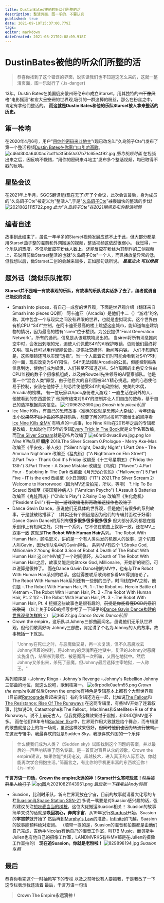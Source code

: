 ```yaml
---
title: DustinBates被他的听众们所整的活
description: 整活页面，图一乐的，不要认真
published: true
date: 2021-09-10T15:37:00.779Z
tags: 
editor: markdown
dateCreated: 2021-08-21T02:08:09.918Z
---
```


# DustinBates被他的听众们所整的活
> 恭喜你找到了这个错误的界面，说实话我们也不知道这怎么来的，这就一整活页面，图一乐就行了
{.is-danger}

13年，Dustin Bates在美国俄亥俄州哥伦布市成立Starset，用其独特的~~四不像风格~~“电影摇滚”和宏大~~且空洞~~的世界观,吸引的一群追捧的粉丝，那么在粉丝之中，肯定有拿他们整活的。
**而这就是Dustin Bates和他的乐队Starset被人拿来整活的历史。**

## 第一枪响
在2020年4月6号，用户"[用你的密码来斗地主](https://space.bilibili.com/271885937/video?tid=0&page=9&keyword=&order=pubdate)”(现已改名叫"久岛鸽子Cte")发布了第一个整活视频[Dustin Bates在你家门口引吭高歌](https://www.bilibili.com/video/BV1c5411t7iJ)。
![c46d3b0a6400ac7cdf1c3f5b50c07b71c65e4f92.jpg](/c46d3b0a6400ac7cdf1c3f5b50c07b71c65e4f92.jpg)
*图为视频封面*
在视频出来之后，因反响不~~戳~~错，“用你的密码来斗地主”发布多个整活视频，均已取得不戳的反响。
## 星坠会议
在2021年上半月，SGCS翻译组(现在无了)开了个会议，此次会议最后，身为成员的"久岛鸽子Cte"被定义为"整活人",于是"[久岛鸽子Cte](https://space.bilibili.com/271885937/video?tid=0&page=9&keyword=&order=pubdate)"~~减慢~~加快的整活的步伐!
![20210821115722.png](/20210821115722.png)
*此为"久岛鸽子Cte"在2021期间发布的整活视频*
## 编者自述
故事到此结束了，虽说一年半多的Starset视频发展应该不止于此，但大部分都是用Starset曲子整的混剪和外网搬运的视频，整活视频这依然很弱小。
我觉得，一个乐队的热度，不仅能反应在粉丝人数上，还能反应在粉丝为其制作的二创视频上，虽说目前做Starset整活的也就"久岛鸽子Cte"一个人，而且播放量异常的低，但我想以后，做Starset二创的会越来越多，正如那句话所说。
***星星之火 可以燎原***
## 题外话（类似乐队推荐）
**Starset并不是唯一有故事观的乐队，有故事的乐队说实话多了去了，编者就调自己能说的说说**
- Smash into pieces，有自己一成套的世界观，下面是世界观介绍（翻译来自Smash into pieces QQ群）
阿卡迪亚（Arcadia）是他们中二（）“游戏”的名称，其中包含一个与现实之间没有界限的世界，也就是虚拟现实。这个世界由有机CPU “S4Y”控制，在阿卡迪亚最高的楼上眺望这座城市，能知道每座建筑物的情况，因为最高的楼有“siren”位于楼顶。为公民提供“Final Generation Network”。所有的通讯，信息是从该建筑物发出的。 当siren将所有消息推向空中时，会发出刺眼的光，迫使人们佩戴S4Y的AI保护眼镜，否则他们最终将失明。镜片还可以用作智能设备，提供社交媒体，新闻等内容。 人们不知道的是，这些眼镜还可以实现“透视”。当一个人戴着它们时可能会看到对S4Y不利的一面，现实改变为S4Y阳性。 S4Y无法控制Arcadia的公民，但能控制每条信息到达，使他们成为奴隶，人们甚至不知道这些。S4Y周围的出色安全性由CPU监视的数千个摄像机组成，以及由Rowzell先生领导的AI警察部队。他是第一个“混合人类”原型，由于他巨大的自利而被S4Y精心挑选。他的心态使他易于控制，安装在他脖子上的芯片使他受S4Y的电动控制。完美的木偶，Arcadia的榜样。 有一位玩家以Apoc身份进入游戏：一直生活在局外的人，他被看到的东西震惊了
他拥有结束对S4Y的控制并让人们自由的使命，基于自己的选择根据真实信息。
![-2096252690.jpg](/-2096252690.jpg)
*Smash into piece队照*
- Ice Nine Kills，有自己的恐怖故事（准确的说就是恐怖片大杂烩），今年还会出小说~~果然不出小说的不是好乐队~~，想要了解的可以按照下面给出的顺序看[Ice Nine Kills 全MV](https://www.bilibili.com/video/BV1x64y1z7Hh)
 有特点的一点事，Ice Nine Kills在2015年之后的专辑都是改编，比如说他们15年的专辑[Every Trick In The Book](https://music.163.com/#/album?id=35238403)就是文学名著改编，而[The Sliver Scream](https://music.163.com/#/album?id=73782347)就是恐怖片改编了
 ![e6hr0ldvuac8wa.jpg.png](/e6hr0ldvuac8wa.jpg.png)
*Ice Nine Kills队照*
  **顺序**
  2018.The Sliver Scream
  0.Prologue - Merry Axe-Mas 改编至《平安夜，杀人夜》("Silent Night, Deadly Night")
  1.Part One - The Amrican Nightmare 改编至《猛鬼街》("A Nightmare on Elm Street")
  2.Part Two - Thank God It's Friday 改编至《十三号星期五》("Friday the 13th")
  3.Part Three - A Grave Mistake 改编至《乌鸦》("Raven")
  4.Part Four - Stabbing In The Dark 改编至《月光光心慌慌》("Halloween")
  5.Part Five - IT is the end 改编至《小丑回魂》("IT")
  2021.The Silver Scream 2: Welcome to Horrorwood（因为MV还没拍完，所以，等呗）
  ?.Hip To Be Scared 改编至《美国精神病人》("Amrican Psycho")
  1.Assault & Batteries 改编至《鬼娃回魂》("Child's Play")
  2.Rainy Day 改编至《生化危机》("Resident Evil") ~~有一说一游戏改编电影再改编这操作也没谁了~~
- Dance Gavin Dance，虽说他们无具体的世界观，但是他们有很多的系列故事，于是就破格推荐了
 （其实还有个原因是因为他们的专辑封面过于好看）
 Dance Gavin Dance的系列有**很多很多很多很多很多**
 但大部分系列都是在器乐创作上有相同之处，只有一个系列，它不仅在歌曲上叙事一致，还在MV上叙事一致
 这就是**The Robot With Human Hair**系列。
 The Robot With Human Hair，顾名思义，讲的是一个有人类头发的机器人的故事，这个机器人叫Gavin，因为乐队名中的Gavin得名。
 系列MV有四个
 1.Stroke God, Millionaire
 2.Young Robot
 3.Son of Robot
 4.Death of The Robot With Human Hair
 这四个MV成了一个时间循环，从Death of The Robot With Human Hair之后，故事又能走向Stroke God, Millionaire，开始新的轮回，可以说算是很神了。
 而在Dance Gavin Dance别的MV中，也有与The Robot With Human Hair系列的联系，这就得要联系歌词和多看MV得到结论了。
 The Robot With Human Hair系列还有一些别的曲子，时间线在MV之前，他们是
 -.The Robot With Human Hair, Pt. 1
 -.The Robot vs. Heroin Battle of Vietnam
 -.The Robot With Human Hair, Pt. 2
 -.The Robot With Human Hair, Pt. 2 1/2
 -.The Robot With Human Hair, Pt. 3
 -.The Robot With Human Hair, Pt. 4
 挖掘这些故事也是很有趣的，~~前提是你能看懂DGD的意识流歌词~~
 （以上关于DGD的描写参考了一下知乎的[Dance Gavin Dance构建的世界观是怎样的？](https://www.zhihu.com/question/67697250)）
 ![36522.jpg](/36522.jpg)
*Dance Gavin Dance队照*
-  Crown the empire，这乐队以Johnny三部曲而闻名，虽说他们无乐队世界观，但他们歌真好听
 Johnny三部曲，肯定讲了个名为Johnny的人的故事，故事概括一下就是。
> "Johnny在死亡之时，与恶魔做交易，再一次复活，但不久恶魔收去Johnny活着的权利，将Johnny的灵魂困在地狱中。复活的Johnny对恶魔实施复仇，结果杀到最后，被恶魔再一次所骗，又困在地狱中。然后Johnny又杀出来，杀死了恶魔。但Johnny最后选择主宰地狱，一人称王。"

 系列顺序是
 -.Johnny Ringo
 -.Johnny's Revenge
 -.Johnny's Rebellion
 Johnny三部曲的地位，就这么说吧，歌剧核第一。
 ![e8rpbdlx0aefm55.png](/e8rpbdlx0aefm55.png)
 *Crown the empire队照*
 然后Crown the empire有特色是专辑基本上都有个大型世界观（目前就[Retrograde](https://music.163.com/#/album?id=34751923)看起来没有）有的专辑还连在一起，比如说[The Fallout](https://music.163.com/?from=infinity#/album?id=2725045)和[The Resistance: Rise Of The Runaways](https://music.163.com/?from=infinity#/album?id=2903232)
 在这两专辑里，有些MV开始了连着叙事，比如说Oh, Catastrophe和The Fallout，Machines和Satellites+Rise of the Runaways。说不上前无古人，但我觉得这样效果过于震撼，和DGD那MV差不多。
 而在他们19年专辑[Sudden Sky](https://music.163.com/#/album?id=80522591)中，世界观作用大致就是给个舞台，而专辑里的歌曲就是台上的每一场戏，虽说这样效果很好，~~但同时他们也因为转流行被骂。~~
 在这张专辑中，我最喜欢的就是Sudden Sky，我挺喜欢外国的一个乐评
>  什么使我们成为人类？《Sudden sky》试图找到这个问题的答案，并以最后的一声巨响结束了同名专辑。是一首反对盲目从众的颂歌。Crown the empire建议，如果你能“关闭电波，超越技术，进入真正的人际互动，你就能再次学会拥抱生活。”简而言之，有比你的手机更丰富的东西欢迎你！
{.is-info}

**千言万语一句话，Crown the empire永远的神！Starset什么寄吧玩意！**~~然后被群里人给打了~~
![qq图片20210821143951.png](/qq图片20210821143951.png)
*最后放一下~~我老公~~Andy帅照*
- Suasion，比利时乐队，新专世界观放在宇宙，目前的故事就请看大佬写的专栏[Suasion与Space Station SSN-21](https://www.bilibili.com/read/cv12634092)
多说一嘴要是对Suasion感兴趣的话，强烈建议关注[想吃麦当当的树桩](https://space.bilibili.com/21651053/article)，这位大佬搬运Suasion相关！
Suasion的故事简单来说的话就是**唤回初心，奔向宇宙**，从19年发行[Stardust](https://music.163.com/?from=infinity#/album?id=121897232)开始，Suasion的**宇宙梦**就开始了
然后再到[Murphy's Law](https://music.163.com/#/album?id=125419926)的准备，[Infinite](https://music.163.com/#/album?id=128647364)的飞越，Suasion的故事能预料绝对宏阔。
（顺带一提的是，Suasion的混音和拍摄都是由他们自己完成，吉他手Nicolas有他自己的混音工作室，叫17B Music，而贝斯手Julien也有他自己的摄像工作室，LANDMVRKS有些MV都是在Julien的摄像工作室拍的）
**现在追Suasion，你就是老粉啦！**
![829898194.jpg](/829898194.jpg)
*Suasion队照*
## 最后
恭喜你看完这个一时抽风写下的专栏
以及之前听说有人要抓我，于是我改了一下这专栏表示我还活着
最后，千言万语一句话
> **Crown The Empire永远滴神！**

<!--*雷顿：文鸟已被肃反委员会逮捕，理由是背叛组织，企图利用组内网站进行渗透-->
<!--我永远喜欢飞鸟凑！-->
<!--大家都明白，文鸟的真正目的不是介绍他的整活视频，而是介绍他喜欢的乐队，文鸟开心就好-->
